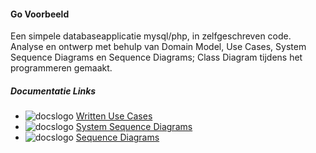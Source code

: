 #### Go Voorbeeld

Een simpele databaseapplicatie mysql/php, in zelfgeschreven code. Analyse en ontwerp met behulp van Domain Model, Use Cases, System Sequence Diagrams en Sequence Diagrams; Class Diagram tijdens het programmeren gemaakt. 


##### Documentatie Links
+ ![docslogo] [Written Use Cases](https://docs.google.com/document/d/1n2wCHrbLhcmlHAOAURk6CUaTvyR5Gi757Cz96j9c1ws/edit?usp=sharing "google docs ") 
+ ![docslogo] [System Sequence Diagrams](https://docs.google.com/document/d/1t4bFnuZhT6oxsjb4CytXBzMUt9-zu89LGAtx28GBFKE/edit?usp=sharing "google docs")
+ ![docslogo] [Sequence Diagrams](https://docs.google.com/document/d/1_kvD0Gq3H2jrLG6_eKqwCRVwF699pJPjczT4qKNwpvM/edit?usp=sharing "google docs")


[docslogo]: http://www.iconsfind.com/wp-content/uploads/2014/02/20140211_52f9ba16c64f91.png

